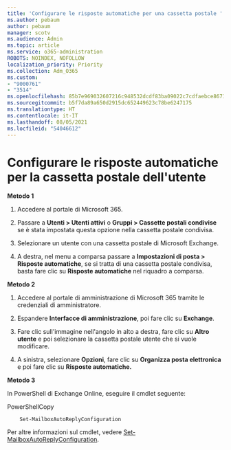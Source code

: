 ```yaml
---
title: 'Configurare le risposte automatiche per una cassetta postale '
ms.author: pebaum
author: pebaum
manager: scotv
ms.audience: Admin
ms.topic: article
ms.service: o365-administration
ROBOTS: NOINDEX, NOFOLLOW
localization_priority: Priority
ms.collection: Adm_O365
ms.custom:
- "9000761"
- "3514"
ms.openlocfilehash: 85b7e969032607216c948532dcdf83ba09022c7cdfaebce8671c6d2e8fef183d
ms.sourcegitcommit: b5f7da89a650d2915dc652449623c78be6247175
ms.translationtype: HT
ms.contentlocale: it-IT
ms.lasthandoff: 08/05/2021
ms.locfileid: "54046612"
---
```

# <a name="set-auto-replies-for-a-users-mailbox"></a>Configurare le risposte automatiche per la cassetta postale dell'utente

**Metodo 1**

1. Accedere al portale di Microsoft 365.

2. Passare a **Utenti > Utenti attivi** o **Gruppi > Cassette postali condivise** se è stata impostata questa opzione nella cassetta postale condivisa.

3. Selezionare un utente con una cassetta postale di Microsoft Exchange.

4. A destra, nel menu a comparsa passare a **Impostazioni di posta > Risposte automatiche**, se si tratta di una cassetta postale condivisa, basta fare clic su **Risposte automatiche** nel riquadro a comparsa.

**Metodo 2**

1. Accedere al portale di amministrazione di Microsoft 365 tramite le credenziali di amministratore.

2. Espandere **Interfacce di amministrazione**, poi fare clic su **Exchange**.

3. Fare clic sull'immagine nell'angolo in alto a destra, fare clic su **Altro utente** e poi selezionare la cassetta postale utente che si vuole modificare.

4. A sinistra, selezionare **Opzioni**, fare clic su **Organizza posta elettronica** e poi fare clic su **Risposte automatiche.**

**Metodo 3**

In PowerShell di Exchange Online, eseguire il cmdlet seguente:

PowerShellCopy

```
    Set-MailboxAutoReplyConfiguration
```

Per altre informazioni sul cmdlet, vedere [Set-MailboxAutoReplyConfiguration](https://docs.microsoft.com/powershell/module/exchange/mailboxes/set-mailboxautoreplyconfiguration).
